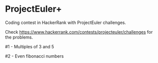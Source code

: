 # ProjectEuler+

Coding contest in HackerRank with ProjectEuler challenges.

Check https://www.hackerrank.com/contests/projecteuler/challenges for the problems.

 #1 - Multiples of 3 and 5
 
 #2 - Even fibonacci numbers
